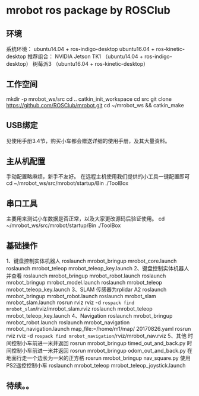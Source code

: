 # mrobot ros package by ROSClub
## 环境
系统环境：
ubuntu14.04 + ros-indigo-desktop
ubuntu16.04 + ros-kinetic-desktop
推荐组合：
NVIDIA Jetson TK1 （ubuntu14.04 + ros-indigo-desktop）
树莓派3 （ubuntu16.04 + ros-kinetic-desktop）
## 工作空间
mkdir -p mrobot_ws/src
cd ..
catkin_init_workspace
cd src
git clone https://github.com/ROSClub/mrobot.git
cd ~/mrobot_ws && catkin_make
## USB绑定
见使用手册3.4节，购买小车都会赠送详细的使用手册，及其大量资料。
## 主从机配置
⼿动配置略麻烦，新⼿不友好。
在远程主机使⽤我们提供的⼩⼯具⼀键配置即可
cd ~/mrobot_ws/src/mrobot/startup/Bin
./ToolBox
## 串口工具
主要⽤来测试⼩⻋数据是否正常，以及⼤家更改源码后验证使⽤。
cd ~/mrobot_ws/src/mrobot/startup/Bin
./ToolBox
## 基础操作
1、键盘控制实体机器人
roslaunch mrobot_bringup mrobot_core.launch
roslaunch mrobot_teleop mrobot_teleop_key.launch
2、键盘控制实体机器人并查看
roslaunch mrobot_bringup mrobot_robot.launch
roslaunch mrobot_bringup mrobot_model.launch
roslaunch mrobot_teleop mrobot_teleop_key.launch
3、SLAM
传感器为rplidar A2
roslaunch mrobot_bringup mrobot_robot.launch
roslaunch mrobot_slam mrobot_slam.launch
rosrun rviz rviz -d `rospack find mrobot_slam`/rviz/mrobot_slam.rviz
roslaunch mrobot_teleop mrobot_teleop_key.launch
4、Navigation
roslaunch mrobot_bringup mrobot_robot.launch
roslaunch mrobot_navigation mrobot_navigation.launch map_file:=/home/m1/map/
20170826.yaml
rosrun rviz rviz -d `rospack find mrobot_navigation`/rviz/mrobot_nav.rviz
5、其他
时间控制⼩⻋前进⼀⽶并返回
rosrun mrobot_bringup timed_out_and_back.py
时间控制⼩⻋前进⼀⽶并返回
rosrun mrobot_bringup odom_out_and_back.py
在地⾯⾏⾛⼀个边⻓为⼀⽶的正⽅格
rosrun mrobot_bringup nav_square.py
使⽤PS2遥控控制⼩⻋
roslaunch mrobot_teleop mrobot_teleop_joystick.launch

## 待续。。
